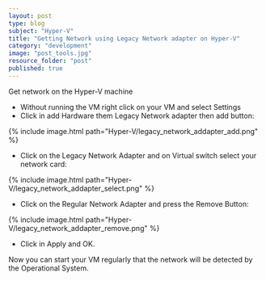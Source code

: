 ```yaml
---
layout: post
type: blog
subject: "Hyper-V"
title: "Getting Network using Legacy Network adapter on Hyper-V"
category: "development"
image: "post_tools.jpg"
resource_folder: "post"
published: true
---
```


Get network on the Hyper-V machine

- Without running the VM right click on your VM and select Settings
- Click in add Hardware them Legacy Network adapter then add button:

{% include image.html path="Hyper-V/legacy_network_addapter_add.png" %}


- Click on the Legacy Network Adapter and on Virtual switch select your network card:

{% include image.html path="Hyper-V/legacy_network_addapter_select.png" %}

- Click on the Regular Network Adapter and press the Remove Button:

{% include image.html path="Hyper-V/legacy_network_addapter_remove.png" %}

- Click in Apply and OK.

Now you can start your VM regularly that the network will be detected by the Operational System.

